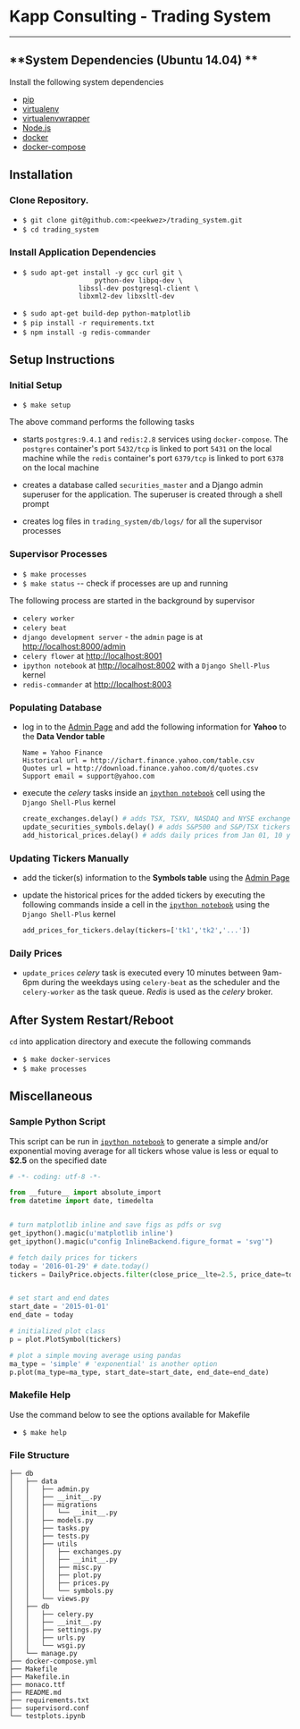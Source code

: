 # Kapp Consulting - Trading System
---
## **System Dependencies (Ubuntu 14.04) **
Install the following system dependencies

* [pip](https://pip.pypa.io/en/stable/installing/)
* [virtualenv](https://virtualenv.readthedocs.org/en/latest/installation.html)
* [virtualenvwrapper](http://virtualenvwrapper.readthedocs.org/en/latest/install.html)
* [Node.js](https://nodejs.org/en/)
* [docker](https://docs.docker.com/engine/installation/)
* [docker-compose](https://docs.docker.com/compose/install/)

## **Installation**

### Clone Repository.
* `$ git clone git@github.com:<peekwez>/trading_system.git`
* `$ cd trading_system`

### Install Application Dependencies
* ```
  $ sudo apt-get install -y gcc curl git \
    	 	 	    python-dev libpq-dev \
			    libssl-dev postgresql-client \
			    libxml2-dev libxsltl-dev
  ```
* `$ sudo apt-get build-dep python-matplotlib`
* `$ pip install -r requirements.txt`
* `$ npm install -g redis-commander`

## **Setup Instructions**

### Initial Setup
* `$ make setup`

The above command performs the following tasks

* starts `postgres:9.4.1` and `redis:2.8` services using `docker-compose`. The `postgres` container's port `5432/tcp` is linked to port `5431` on the local machine while the `redis` container's port `6379/tcp` is linked to port `6378` on the local machine

* creates a database called `securities_master` and a Django admin superuser for the application. The superuser is created through a shell prompt

* creates log files in `trading_system/db/logs/` for all the supervisor processes

### Supervisor Processes
* `$ make processes`
* `$ make status` -- check if processes are up and running

The following process are started in the background by supervisor
* `celery worker`
* `celery beat`
* `django development server`  - the `admin` page is at [http://localhost:8000/admin](http://localhost:8000/admin)
* `celery flower` at [http://localhost:8001](http://localhost:8001)
* `ipython notebook` at [http://localhost:8002](http://localhost:8002) with a `Django Shell-Plus` kernel
* `redis-commander` at [http://localhost:8003](http://localhost:8003)


### Populating Database
* log in to the [Admin Page](http://localhost:8000/admin) and add the following information for **Yahoo** to the **Data Vendor table**
  ```
  Name = Yahoo Finance
  Historical url = http://ichart.finance.yahoo.com/table.csv
  Quotes url = http://download.finance.yahoo.com/d/quotes.csv
  Support email = support@yahoo.com
  ```

* execute the _celery_ tasks inside an [`ipython notebook`](http://localhost:8002) cell using the `Django Shell-Plus` kernel
  ```python
  create_exchanges.delay() # adds TSX, TSXV, NASDAQ and NYSE exchanges to database
  update_securities_symbols.delay() # adds S&P500 and S&P/TSX tickers to database
  add_historical_prices.delay() # adds daily prices from Jan 01, 10 years ago to today
  ```

### Updating Tickers Manually
* add the ticker(s) information to the **Symbols table** using the [Admin Page](http://localhost:8000/admin)

* update the historical prices for the added tickers by executing the following commands inside a cell in the [`ipython notebook`](http://localhost:8002) using the `Django Shell-Plus` kernel
  ```python
  add_prices_for_tickers.delay(tickers=['tk1','tk2','...'])
  ```

### Daily Prices
* `update_prices` _celery_ task is executed every 10 minutes between 9am-6pm during the weekdays using `celery-beat` as the scheduler and the `celery-worker` as the task queue. _Redis_ is used as the _celery_ broker.

## **After System Restart/Reboot**
`cd` into application directory and execute the following commands
* `$ make docker-services`
* `$ make processes`

## **Miscellaneous**
### Sample Python Script
This script can be run in [`ipython notebook`](http://localhost:8002) to generate a
simple and/or exponential moving average for all tickers whose value is less
or equal to **$2.5** on the specified date

```python
# -*- coding: utf-8 -*-

from __future__ import absolute_import
from datetime import date, timedelta


# turn matplotlib inline and save figs as pdfs or svg
get_ipython().magic(u'matplotlib inline')
get_ipython().magic(u"config InlineBackend.figure_format = 'svg'")

# fetch daily prices for tickers
today = '2016-01-29' # date.today()
tickers = DailyPrice.objects.filter(close_price__lte=2.5, price_date=today).values_list('symbol__ticker', flat=True)


# set start and end dates
start_date = '2015-01-01'
end_date = today

# initialized plot class
p = plot.PlotSymbol(tickers)

# plot a simple moving average using pandas
ma_type = 'simple' # 'exponential' is another option
p.plot(ma_type=ma_type, start_date=start_date, end_date=end_date)
```

### Makefile Help
Use the command below to see the options available for Makefile
* `$ make help`

### File Structure
```
├── db
│   ├── data
│   │   ├── admin.py
│   │   ├── __init__.py
│   │   ├── migrations
│   │   │   └── __init__.py
│   │   ├── models.py
│   │   ├── tasks.py
│   │   ├── tests.py
│   │   ├── utils
│   │   │   ├── exchanges.py
│   │   │   ├── __init__.py
│   │   │   ├── misc.py
│   │   │   ├── plot.py
│   │   │   ├── prices.py
│   │   │   └── symbols.py
│   │   └── views.py
│   ├── db
│   │   ├── celery.py
│   │   ├── __init__.py
│   │   ├── settings.py
│   │   ├── urls.py
│   │   └── wsgi.py
│   └── manage.py
├── docker-compose.yml
├── Makefile
├── Makefile.in
├── monaco.ttf
├── README.md
├── requirements.txt
├── supervisord.conf
└── testplots.ipynb
```
